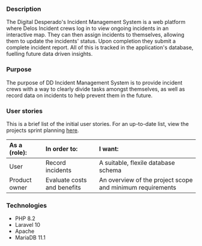 ### Description

The Digital Desperado's Incident Management System is a web platform where Delos Incident
crews log in to view ongoing incidents in an interactive map. They can then assign
incidents to themselves, allowing them to update the incidents' status. Upon completion
they submit a complete incident report. All of this is tracked in the application's
database, fuelling future data driven insights.

### Purpose

The purpose of DD Incident Management System is to provide incident crews with a way to
clearly divide tasks amongst themselves, as well as record data on incidents to help
prevent them in the future.

### User stories

This is a brief list of the initial user stories. For an up-to-date list, view the
projects sprint planning
[here](https://bitlab.bit-academy.nl/digital-desperados/digital-desperados/-/boards/495).

| As a (role):  | In order to:                | I want:                                                   |
| :------------ | :-------------------------- | :-------------------------------------------------------- |
| User          | Record incidents            | A suitable, flexile database schema                       |
| Product owner | Evaluate costs and benefits | An overview of the project scope and minimum requirements |

### Technologies

-   PHP 8.2
-   Laravel 10
-   Apache
-   MariaDB 11.1
